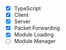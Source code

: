 - [x] TypeScript
- [x] Client
- [x] Server
- [x] Packet Forwarding
- [x] Module Loading
- [ ] Module Manager
